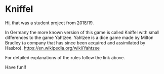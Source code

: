 # Kniffel
Hi,
that was a student project from 2018/19.

In Germany the more known version of this game is called Kniffel with small differences to the game Yahtzee.
Yahtzee is a dice game made by Milton Bradley (a company that has since been acquired and assimilated by Hasbro).
https://en.wikipedia.org/wiki/Yahtzee

For detailed explanations of the rules follow the link above.

Have fun!!

